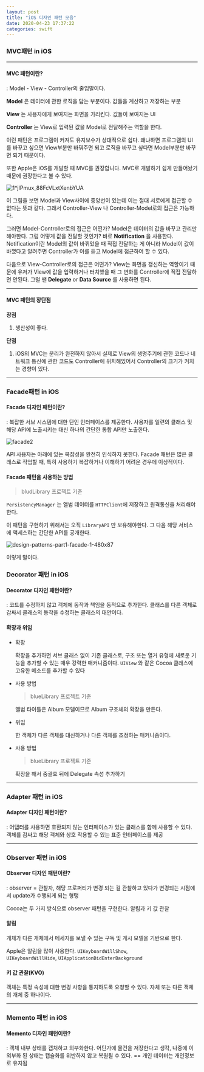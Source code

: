 ```yaml
---
layout: post
title: "iOS 디자인 패턴 모음"
date: 2020-04-23 17:37:22
categories: swift
---
```


### MVC패턴 in iOS
-------
#### MVC 패턴이란?

: Model - View - Controller의 줄임말이다. 

__Model__ 은 데이터에 관한 로직을 담는 부분이다. 값들을 계산하고 저장하는 부분

__View__ 는 사용자에게 보여지는 화면을 가리킨다. 값들이 보여지는 UI

__Controller__ 는 View로 입력된 값을 Model로 전달해주는 역할을 한다. 

이런 패턴은 프로그램이 커져도 유지보수가 상대적으로 쉽다. 왜냐하면 프로그램의 UI를 바꾸고 싶으면 View부분만 바꿔주면 되고 로직을 바꾸고 싶다면 Model부분만 바꾸면 되기 때문이다.

또한 Apple은 iOS를 개발할 때 MVC를 권장합니다. MVC로 개발하기 쉽게 만들어놨기 때문에 권장한다고 볼 수 있다.

![1*jIPmux_88FcVLxtXenbYUA](https://miro.medium.com/max/3589/1*jIPmux_88FcVLxtXenbYUA.png)

이 그림을 보면 Model과 View사이에 중앙선이 있는데 이는 절대 서로에게 접근할 수 없다는 뜻과 같다. 그래서 Controller-View 나 Controller-Model로의 접근은 가능하다. 

그러면 Model-Controller로의 접근은 어떤가? Model은 데이터의 값을 바꾸고 관리만해야한다. 그럼 어떻게 값을 전달할 것인가? 바로 __Notification__ 을 사용한다. Notification이란 Model의 값이 바뀌었을 때 직접 전달하는 게 아니라 Model이 값이 바꼈다고 알려주면 Controller가 이를 듣고 Model에 접근하여 할 수 있다.

다음으로 View-Controller로의 접근은 어떤가? View는 화면을 갱신하는 역할이기 때문에 유저가 View에 값을 입력하거나 터치했을 때 그 변화를 Controller에 직접 전달하면 안된다. 그럴 땐 __Delegate__ or __Data Source__ 를 사용하면 된다. 

-----

#### MVC 패턴의 장단점

__장점__

1. 생산성이 좋다.

__단점__

1. iOS의 MVC는 분리가 완전하지 않아서 실제로 View의 생명주기에 관한 코드나 네트워크 통신에 관한 코드도 Controller에 위치해있어서 Controller의 크기가 커치는 경향이 있다.

------

### Facade패턴 in iOS

#### Facade 디자인 패턴이란?

: 복잡한 서브 시스템에 대한 단인 인터페이스를 제공한다. 사용자를 일련의 클래스 및 해당 API에 노출시키는 대신 하나의 간단한 통합 API만 노출한다.

![facade2](https://koenig-media.raywenderlich.com/uploads/2013/07/facade2.png)

API 사용자는 아래에 있는 복잡성을 완전히 인식하지 못한다. Facade 패턴은 많은 클래스로 작업할 때, 특히 사용하기 복잡하거나 이해하기 어려운 경우에 이상적이다.

#### Facade 패턴을 사용하는 방법

> bludLibrary 프로젝트 기준

<code>PersistencyManager</code> 는 앨범 데이터를 <code>HTTPClient</code>에 저장하고 원격통신을 처리해야한다. 

이 패턴을 구현하기 위해서는 오직 <code>LibraryAPI</code> 만 보유해야한다. 그 다음 해당 서비스에 액세스하는 간단한 API를 공개한다.

![design-patterns-part1-facade-1-480x87](https://koenig-media.raywenderlich.com/uploads/2017/05/design-patterns-part1-facade-1-480x87.png)

이렇게 말이다.

### Decorator 패턴 in iOS

#### Decorator 디자인 패턴이란?

: 코드를 수정하지 않고 객체에 동작과 책임을 동적으로 추가한다. 클래스를 다른 객체로 감싸서 클래스의 동작을 수정하는 클래스의 대안이다.

#### 확장과 위임

- 확장

  확장을 추가하면 서브 클래스 없이 기존 클래스로, 구조 또는 열거 유형에 새로운 기능을 추가할 수 있는 매우 강력한 매커니즘이다. <code>UIView</code> 와 같은 Cocoa 클래스에 고유한 메소드를 추가할 수 있다

- 사용 방법

  > blueLibrary 프로젝트 기준

  앨범 타이틀은 Album 모델이므로 Album 구조체의 확장을 만든다. 

- 위임

  한 객체가 다른 객체를 대신하거나 다른 객체를 조정하는 매커니즘이다. 

- 사용 방법

  > blueLibrary 프로젝트 기준

  확장을 해서 중괄호 뒤에 Delegate 속성 추가하기

-----

### Adapter 패턴 in iOS

#### Adapter 디자인 패턴이란?

: 어댑터를 사용하면 호환되지 않는 인터페이스가 있는 클래스를 함께 사용할 수 있다. 객체를 감싸고 해당 객체와 상호 작용할 수 있는 표준 인터페이스를 제공

-------

### Observer 패턴 in iOS

#### Observer 디자인 패턴이란?

: observer = 관찰자, 해당 프로퍼티가 변경 되는 걸 관찰하고 있다가 변경되는 시점에서 update가 수행되게 되는 형탱

Cocoa는 두 가지 방식으로 observer 패턴을 구현한다. 알림과 키 값 관찰

#### 알림

개체가 다른 개체에서 메세지를 보낼 수 있는 구독 및 게시 모델을 기반으로 한다.

Apple은 알림을 많이 사용한다. <code>UIKeyboardWillShow</code>, <code> UIKeyboardWillHide</code>, <code>UIApplicationDidEnterBackground</code>

#### 키 값 관찰(KVO)

객체는 특정 속성에 대한 변경 사항을 통지하도록 요청할 수 있다. 자체 또는 다른 객체의 개체 중 하나이다. 

------

### Memento 패턴 in iOS

#### Memento 디자인 패턴이란?

: 객체 내부 상태를 갭처하고 외부화한다. 어딘가에 물건을 저장한다고 생각, 나중에 이 외부화 된 상태는 캡슐화를 위반하지 않고 복원될 수 있다. == 개인 데이터는 개인정보로 유지됨

